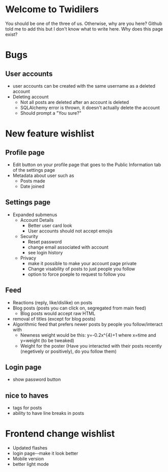 # Welcome to Twidilers
You should be one of the three of us. Otherwise, why are you here?
Github told me to add this but I don't know what to write here.
Why does this page exist?


# Bugs
## User accounts
* user accounts can be created with the same username as a deleted account
* Deleting account
    * Not all posts are deleted after an account is deleted
    * SQLAlchemy error is thrown, it doesn't actually delete the account
    * Should prompt a "You sure?"

# New feature wishlist
## Profile page
* Edit button on your profile page that goes to the Public Information tab of the settings page
* Metadata about user such as
    * Posts made
    * Date joined

## Settings page
* Expanded submenus
    * Account Details
        * Better user card look
        * User accounts should not accept emojis
    * Security
        * Reset password
        * change email associated with account
        * see login history
    * Privacy
        * make it possible to make your account page private
        * Change visability of posts to just people you follow
        * option to force poeple to request to follow you

## Feed
* Reactions (reply, like/dislike) on posts
* Blog posts (posts you can click on, segregated from main feed)
    * Blog posts would accept raw HTML
* removal of titles (except for blog posts)
* Algorithmic feed that prefers newer posts by people you follow/interact with
    * Newness weight would be this: y=-0.2x^{4}+1 where x=time and y=weight (to be tweaked)
    * Weight for the poster (Have you interacted with their posts recently (negetively or positively), do you follow them)

## Login page
* show password button

## nice to haves
* tags for posts
* ability to have line breaks in posts


# Frontend change wishlist
* Updated flashes
* login page--make it look better
* Mobile version
* better light mode